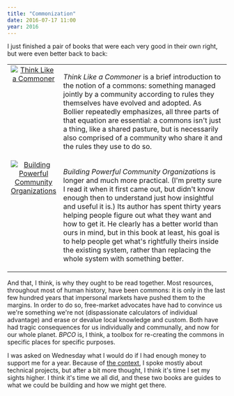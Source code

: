 ```yaml
---
title: "Commonization"
date: 2016-07-17 11:00
year: 2016
---
```

<p>
  I just finished a pair of books that were each very good in their own right,
  but were even better back to back:
</p>
<table cellpadding="5">
  <tr>
    <td align="center" width="20%" valign="top">
      <a href="https://www.amazon.com/Think-Like-Commoner-Introduction-Commons/dp/0865717680/">
	<img src="{{'/files/2016/07/think-like-a-commoner.jpg' | relative_url}}" alt="Think Like a Commoner" class="centered">
      </a>
    </td>
    <td valign="top">
      <p>
	<em>Think Like a Commoner</em> is a brief introduction to the notion of a commons:
	something managed jointly by a community according to rules they themselves have evolved and adopted.
	As Bollier repeatedly emphasizes,
	all three parts of that equation are essential:
	a commons isn't just a thing,
	like a shared pasture,
	but is necessarily also comprised of a community who share it
	and the rules they use to do so.
      </p>
    </td>
  </tr>
  <tr>
    <td align="center" width="20%" valign="top">
      <a href="https://www.amazon.com/Building-Powerful-Community-Organizations-Personal/dp/0977151808/">
	<img src="{{'/files/2016/07/building-powerful-community-organizations.jpg' | relative_url}}" alt="Building Powerful Community Organizations" class="centered">
      </a>
    </td>
    <td valign="top">
      <p>
	<em>Building Powerful Community Organizations</em> is longer and much more practical.
	(I'm pretty sure I read it when it first came out,
	but didn't know enough then to understand just how insightful and useful it is.)
	Its author has spent thirty years helping people figure out what they want and how to get it.
	He clearly has a better world than ours in mind,
	but in this book at least,
	his goal is to help people get what's rightfully theirs inside the existing system,
	rather than replacing the whole system with something better.
      </p>
    </td>
  </tr>
</table>
<p>
  And that, I think, is why they ought to be read together.
  Most resources, throughout most of human history, have been commons:
  it is only in the last few hundred years that impersonal markets have pushed them to the margins.
  In order to do so,
  free-market advocates have had to convince us we're something we're not
  (dispassionate calculators of individual advantage)
  and erase or devalue local knowledge and custom.
  Both have had tragic consequences for us individually and communally,
  and now for our whole planet.
  <em>BPCO</em> is,
  I think,
  a toolbox for re-creating the commons in specific places for specific purposes.
</p>
<p>
  I was asked on Wednesday what I would do if I had enough money to support me for a year.
  Because of <a href="http://scipy2016.scipy.org">the context</a>,
  I spoke mostly about technical projects,
  but after a bit more thought,
  I think it's time I set my sights higher.
  I think it's time we all did,
  and these two books are guides to what we could be building
  and how we might get there.
</p>
